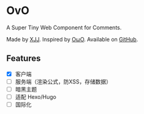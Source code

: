 # OvO

A Super Tiny Web Component for Comments.

Made by [XJJ](https://github.com/mivinci). Inspired by [OωO](https://github.com/DIYgod/OwO). Available on [GitHub](https://github.com/mivinci/OvO).


## Features

- [x] 客户端
- [ ] 服务端（渲染公式，防XSS，存储数据）
- [ ] 暗黑主题
- [ ] 适配 Hexo/Hugo
- [ ] 国际化